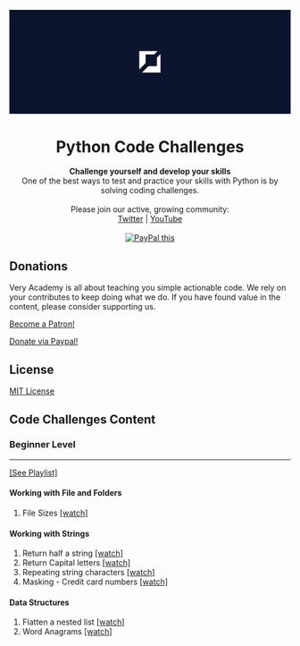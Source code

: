 ![veryacademy](/logo.png)

<div align="center">
  <h1>Python Code Challenges</h1>
</div>

<div align="center">
  <strong>
  Challenge yourself and develop your skills
  </strong>
</div>

<div align="center">
  One of the best ways to test and practice your skills with Python is by solving coding challenges.
</div>

<br>

<div align="center">
  Please join our active, growing community: <br>
  <a href="https://twitter.com/VeryAcademy">Twitter</a>
  <span> | </span>
  <a href="https://www.youtube.com/veryacademy">YouTube</a>
</div>

<br>

<div align="center">
<a href="https://www.paypal.com/donate?hosted_button_id=W55GVT4UPXPYE" 
target="_blank">
<img src="https://www.paypalobjects.com/en_GB/i/btn/btn_donate_SM.gif" alt="PayPal this" 
title="PayPal – The safer, easier way to pay online!" border="0" />
</a>
</div>

## Donations
Very Academy is all about teaching you simple actionable code. We rely on your contributes to keep doing what we do. If you have found value in the content, please consider supporting us.

<a href="https://www.patreon.com/bePatron?u=69834971" data-patreon-widget-type="become-patron-button">Become a Patron!</a>

<a href="https://www.paypal.com/donate?hosted_button_id=W55GVT4UPXPYE">Donate via Paypal!</a>

## License
[MIT License](LICENSE)

## Code Challenges Content

### Beginner Level
---

<a href="https://youtube.com/playlist?list=PLOLrQ9Pn6cayQKCYhGH4FLTgIWTUI9yx7">[See Playlist]</a>

#### Working with File and Folders
1. File Sizes <a href="https://youtu.be/2Vo4MQOlauE">[watch]</a>
#### Working with Strings
1. Return half a string <a href="https://youtu.be/esHMjvP2-hs">[watch]</a>
2. Return Capital letters <a href="https://youtu.be/ZnrjWPjF6Xs">[watch]</a>
3. Repeating string characters <a href="https://youtu.be/pzFixzQq-To">[watch]</a>
4. Masking - Credit card numbers <a href="https://youtu.be/H2uYYigqCnE">[watch]</a>
#### Data Structures
1. Flatten a nested list <a href="">[watch]</a>
2. Word Anagrams <a href="">[watch]</a>

